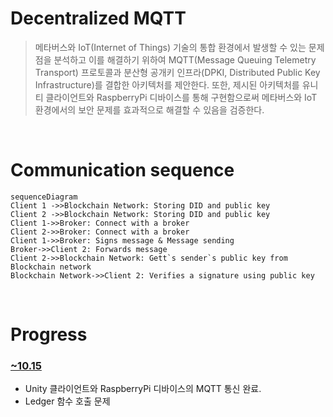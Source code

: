 
# Decentralized MQTT
> 메타버스와 IoT(Internet of Things) 기술의 통합 환경에서 발생할 수 있는 문제점을 분석하고 이를 해결하기 위하여 MQTT(Message Queuing Telemetry Transport) 프로토콜과 분산형 공개키 인프라(DPKI, Distributed Public Key Infrastructure)를 결합한 아키텍처를 제안한다. 또한, 제시된 아키텍처를 유니티 클라이언트와 RaspberryPi 디바이스를 통해 구현함으로써 메타버스와 IoT 환경에서의 보안 문제를 효과적으로 해결할 수 있음을 검증한다.

</br>


# Communication sequence

```mermaid
sequenceDiagram
Client 1 ->>Blockchain Network: Storing DID and public key
Client 2 ->>Blockchain Network: Storing DID and public key
Client 1->>Broker: Connect with a broker
Client 2->>Broker: Connect with a broker
Client 1->>Broker: Signs message & Message sending
Broker->>Client 2: Forwards message
Client 2->>Blockchain Network: Gett`s sender`s public key from Blockchain network
Blockchain Network->>Client 2: Verifies a signature using public key
```
</br>

# Progress
### [~10.15](https://github.com/Hongyoosung/Metaverse_for_IoT/blob/main/Decentralized_MQTT/1015.md)
- Unity 클라이언트와 RaspberryPi 디바이스의 MQTT 통신 완료.
- Ledger 함수 호출 문제





